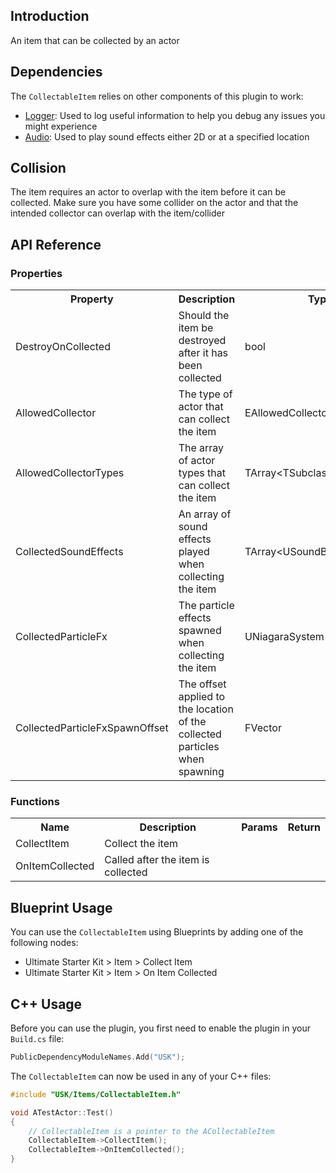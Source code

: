 ## Introduction
An item that can be collected by an actor

## Dependencies
The <code>CollectableItem</code> relies on other components of this plugin to work:
<ul>
	<li><a href="../logger">Logger</a>: Used to log useful information to help you debug any issues you might experience</li>
	<li><a href="../audio">Audio</a>: Used to play sound effects either 2D or at a specified location</li>
</ul>

## Collision
The item requires an actor to overlap with the item before it can be collected. Make sure you have some collider on the actor and that the intended collector can overlap with the item/collider

## API Reference
### Properties
<table>
	<tr>
		<th>Property</th>
		<th>Description</th>
		<th>Type</th>
		<th>Default Value</th>
	</tr>
	<tr>
		<td>DestroyOnCollected</td>
		<td>Should the item be destroyed after it has been collected</td>
		<td>bool</td>
		<td>true</td>
	</tr>
	<tr>
		<td>AllowedCollector</td>
		<td>The type of actor that can collect the item</td>
		<td>EAllowedCollector</td>
		<td>EAllowedCollector::PossessedPawn</td>
	</tr>
	<tr>
		<td>AllowedCollectorTypes</td>
		<td>The array of actor types that can collect the item</td>
		<td>TArray&lt;TSubclassOf&lt;AActor&gt;&gt;</td>
		<td></td>
	</tr>
	<tr>
		<td>CollectedSoundEffects</td>
		<td>An array of sound effects played when collecting the item</td>
		<td>TArray&lt;USoundBase*&gt;</td>
		<td></td>
	</tr>
	<tr>
		<td>CollectedParticleFx</td>
		<td>The particle effects spawned when collecting the item</td>
		<td>UNiagaraSystem*</td>
		<td><code>nullptr</code></td>
	</tr>
	<tr>
		<td>CollectedParticleFxSpawnOffset</td>
		<td>The offset applied to the location of the collected particles when spawning</td>
		<td>FVector</td>
		<td></td>
	</tr>
</table>

### Functions
<table>
	<tr>
		<th>Name</th>
		<th>Description</th>
		<th>Params</th>
		<th>Return</th>
	</tr>
	<tr>
		<td>CollectItem</td>
		<td>Collect the item</td>
		<td></td>
		<td></td>
	</tr>
	<tr>
		<td>OnItemCollected</td>
		<td>Called after the item is collected</td>
		<td></td>
		<td></td>
	</tr>
</table>

## Blueprint Usage
You can use the <code>CollectableItem</code> using Blueprints by adding one of the following nodes:
<ul>
	<li>Ultimate Starter Kit > Item > Collect Item</li>
	<li>Ultimate Starter Kit > Item > On Item Collected</li>
</ul>

## C++ Usage
Before you can use the plugin, you first need to enable the plugin in your <code>Build.cs</code> file:
```c++
PublicDependencyModuleNames.Add("USK");
```

The <code>CollectableItem</code> can now be used in any of your C++ files:
```c++
#include "USK/Items/CollectableItem.h"

void ATestActor::Test()
{
	// CollectableItem is a pointer to the ACollectableItem
	CollectableItem->CollectItem();
	CollectableItem->OnItemCollected();
}
```

